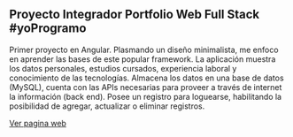 ## Proyecto Integrador Portfolio Web Full Stack #yoProgramo

Primer proyecto en Angular. Plasmando un diseño minimalista, me enfoco en aprender las bases de este popular framework.
La aplicación muestra los datos personales, estudios cursados, experiencia laboral y conocimiento de las tecnologías. Almacena los datos en una base de datos (MySQL), cuenta con las APIs necesarias para proveer a través de internet la información (back end). Posee un registro para loguearse, habilitando la posibilidad de agregar, actualizar o eliminar registros.

[Ver pagina web](https://mauroperaltaportfolio.web.app)
